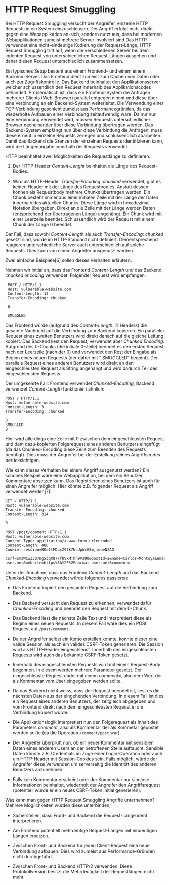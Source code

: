 # HTTP Request Smuggling

Bei HTTP Request Smuggling versucht der Angreifer, einzelne HTTP
Requests in ein System einzuschleusen. Der Angriff erfolgt nicht direkt
gegen eine Webapplikation an-sich, sondern nutzt aus, dass bei modernen
Webapplikationen zumeist mehrere Server involviert sind.Das HTTP
verwendet eine nicht-eindeutige Kodierung der Request-Länge, HTTP
Request Smuggling tritt auf, wenn die verschiedenen Server bei dem
indenten Request von unterschiedlichen Request-Längen ausgehen und daher
diesen Request unterschiedlich zusammensetzen.

Ein typisches Setup besteht aus einem Frontend- und einem einem
Backend-Server. Das Frontend dient zumeist zum Cachen von Daten oder
auch zur Zugriffskontrolle. Das Backend beinhaltet den
Applikationsserver welcher schlussendlich den Request innerhalb des
Applikationscodes behandelt. Problematisch ist, dass ein Frontend-System
die Anfragen mehrerer Clients (Web-Browser) parallel entgegen nimmt und
diese über eine Verbindung an ein Backend-System weiterleitet. Die
Verwendung einer TCP-Verbindung geschieht zumeist aus
Performancegründen, da das wiederholte Aufbauen einer Verbindung
zeitaufwendig wäre. Da nur nur eine Verbindung verwendet wird, müssen
Requests unterschiedlicher Browser nacheinander über diese Verbindung
übertragen werden. Das Backend-System empfängt nun über diese Verbindung
die Anfragen, muss diese erneut in einzelne Requests zerlegen und
schlussendlich abarbeiten. Damit das Backend die Grenzen der einzelnen
Requests identifizieren kann, wird die Längenangabe innerhalb der
Requests verwendet.

HTTP beeinhaltet zwei Möglichkeiten die Requestlänge zu definieren:

1. Der HTTP-Header *Content-Lenght* beinhaltet die Länge des
   Request-Bodies.

2. Wird als HTTP-Header *Transfer-Encoding: chunked* verwendet, gibt es
   keinen Header mit der Länge des Requestbodies. Anstatt dessen können
   als Requestbody mehrere Chunks übertragen werden. Ein Chunk besteht
   immer aus einer initialen Zeile mit der Länge der Daten innerhalb
   des aktuellen Chunks. Diese Länge wird in hexadezimal Notation
   übergeben. Direkt an die Zeile mit der Länge werden Daten
   (entsprechend der übertragenen Länge) angehängt. Ein Chunk wird mit
   einer Leerzeile beendet. Schlussendlich wird der Reqeust mit einem
   Chunk der Länge 0 beendet.

Der Fall, dass sowohl *Content-Length* als auch *Transfer-Encoding:
chunked* gesetzt sind, wurde im HTTP-Standard nicht definiert.
Dementsprechend reagieren unterschiedliche Server auch unterschiedlich
auf solche Requests. Dies kann von einem Angreifer ausgenutzt werden.

Zwei einfache Beispiele[6] sollen dieses Verhalten erläutern.

Nehmen wir initial an, dass das Frontend *Content-Length* und das
Backend *chunked encoding* verwendet. Folgender Request wird empfangen:

```http
 POST / HTTP/1.1
 Host: vulnerable-website.com
 Content-Length: 13
 Transfer-Encoding: chunked

 0

 SMUGGLED 
```

Das Frontend würde (aufgrund des *Content-Length: 11* Headers) die
gesamte Nachricht auf die Verbindung zum Backend kopieren. Ein
paralleler Request eines zweiten Benutzers wird direkt danach auf die
gleiche Leitung kopiert. Das Backend liest den Request, verwendet aber
*Chunked Encoding*. Aufgrund des 0-Chunks (die initiale 0-Zeile) beendet
es den ersten Request nach der Leerzeile (nach der 0) und verwendet den
Rest der Eingabe als Beginn eines neuen Requests (der daher mit “
SMUGGLED” beginnt). Der parallele Request eines anderen Benutzers wird
direkt an den eingeschleusten Request als String angehängt und wird
dadurch Teil des eingeschleusten Requests.

Der umgekehrte Fall: Frontend verwendet *Chunked-Encoding*, Backend
verwendet *Content-Length* funktioniert ähnlich:

```http
POST / HTTP/1.1
Host: vulnerable-website.com
Content-Length: 3
Transfer-Encoding: chunked

8
SMUGGLED
0
```

Hier wird allerdings eine Zeile mit 0 zwischen dem eingeschleusten
Request und dem dazu-kopierten Folgerequest eines anderen Benutzers
eingefügt (da das Chunked-Encoding diese Zeile zum Beenden des Requests
benötigt). Dies muss der Angreifer bei der Erstellung seines
Angriffscodes berücksichtigen.

Wie kann dieses Verhalten bei einem Angriff ausgenutzt werden? Ein
schönes Beispiel wäre eine Webapplikation, bei dem ein Benutzer
Kommentare absetzen kann. Das Registrieren eines Benutzers ist auch für
einen Angreifer möglich. Hier könnte z.B. folgender Request als Angriff
verwendet werden[7]:

```http
GET / HTTP/1.1
Host: vulnerable-website.com
Transfer-Encoding: chunked
Content-Length: 324

0

POST /post/comment HTTP/1.1
Host: vulnerable-website.com
Content-Type: application/x-www-form-urlencoded
Content-Length: 400
Cookie: session=BOe1lFDosZ9lk7NLUpWcG8mjiwbeNZAO

csrf=SmsWiwIJ07Wg5oqX87FfUVkMThn9VzO0&postId=2&name=Carlos+Montoya&email=carlos%40normal-user.net&website=https%3A%2F%2Fnormal-user.net&comment=
```

Unter der Annahme, dass das Frontend *Content-Length* und das Backend
*Chunked-Encoding* verwendet würde folgendes passieren:

- Das Frontend kopiert den gesamten Request auf die Verbindung zum
  Backend.

- Das Backend versucht den Request zu erkennen, verwendet dafür
  *Chunked-Encoding* und beendet den Request mit dem 0-Chunk.

- Das Backend liest die nächste Zeile Text und interpretiert diese als
  Beginn eines neuen Requests. In diesem Fall wäre dies ein POSt
  Request auf `/post/comment`.

- Da der Angreifer selbst ein Konto erstellen konnte, konnte dieser
  eine valide Session als auch ein valides CSRF-Token generieren. Die
  Session wird als HTTP-Header eingeschleust. Innerhalb des
  eingeschleusten Requests wird auch das bekannte CSRF-Token gesetzt.

- Innerhalb des eingeschleusten Requests wird mit einem Request-Body
  begonnen. In diesem werden mehrere Parameter gesetzt. Der
  eingeschleuste Request endet mit einem *comment=*, also dem Wert der
  als Kommentar vom User eingegeben werden sollte.

- Da das Backend nicht weiss, dass der Request beendet ist, liest es
  die nächsten Daten aus der eingehenden Verbindung. In diesem Fall
  ist dies ein Request eines anderen Benutzers, der zeitgleich
  abgegeben und vom Frontend direkt nach dem eingeschleusten Reqeust
  in die Verbindung kopiert wurde.

- Die Applikationslogik interpretiert nun den Folgerequest als Inhalt
  des Parameters *comment*, also als Kommentar der als Kommetar
  gepostet werden sollte (da die Operation `/comment/post` war).

- Der Angreifer überprüft nun, ob ein neuer Kommentar mit sensiblen
  Daten eines anderen Users an der betroffenen Stelle auftaucht.
  Sensible Daten könnte z.B. Credentials im Zuge einer Login-Operation
  oder auch ein HTTP-Header mit Session-Cookies sein. Falls möglich,
  würde der Angreifer diese Verwenden um serverseitig die Identität
  des anderen Benutzers anzunehmen.

- Falls kein Kommentar erscheint oder der Kommentar nur sinnlose
  Informationen beinhaltet, wiederholt der Angreifer den
  Angriffsrequest (potentiell würde er ein neues CSRF-Token initial
  generieren).

Was kann man gegen HTTP Request Smuggling Angriffe unternehmen? Mehrere
Möglichkeiten würden diese unterbinden;

- Sicherstellen, dass Front- und Backend die Request-Länge ident
  interpretieren.

- Am Frontend potentiell mehrdeutige Request-Längen mit eindeutigen
  Längen ersetzen.

- Zwischen Front- und Backend für jeden Client-Request eine neue
  Verbindung aufbauen. Dies wird zumeist aus Performance-Gründen nicht
  durchgeführt.

- Zwischen Front- und Backend HTTP/2 verwenden. Diese Protokollversion
  besitzt die Mehrdeutigkeit der Requestlängen nicht mehr.
